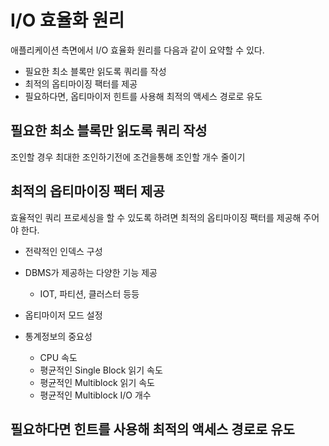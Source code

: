 # I/O 효율화 원리

애플리케이션 측면에서 I/O 효율화 원리를 다음과 같이 요약할 수 있다.

-   필요한 최소 블록만 읽도록 쿼리를 작성
-   최적의 옵티마이징 팩터를 제공
-   필요하다면, 옵티마이저 힌트를 사용해 최적의 액세스 경로로 유도

## 필요한 최소 블록만 읽도록 쿼리 작성

조인할 경우 최대한 조인하기전에 조건을통해 조인할 개수 줄이기

## 최적의 옵티마이징 팩터 제공

효율적인 쿼리 프로세싱을 할 수 있도록 하려면 최적의 옵티마이징 팩터를 제공해 주어야 한다.

-   전략적인 인덱스 구성

-   DBMS가 제공하는 다양한 기능 제공
    -   IOT, 파티션, 클러스터 등등
-   옵티마이저 모드 설정

-   통계정보의 중요성
    -   CPU 속도
    -   평균적인 Single Block 읽기 속도
    -   평균적인 Multiblock 읽기 속도
    -   평균적인 Multiblock I/O 개수

## 필요하다면 힌트를 사용해 최적의 액세스 경로로 유도

